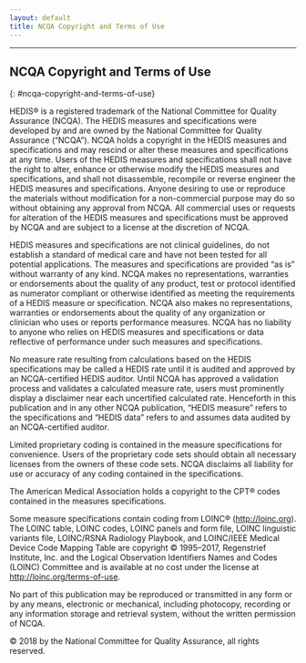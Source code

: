 ```yaml
---
layout: default
title: NCQA Copyright and Terms of Use
---
```


---

## NCQA Copyright and Terms of Use
{: #ncqa-copyright-and-terms-of-use}

<div class="copy" markdown="1">

HEDIS® is a registered trademark of the National Committee for Quality Assurance (NCQA). The HEDIS measures and 
specifications were developed by and are owned by the National Committee for Quality Assurance (“NCQA”). NCQA holds a 
copyright in the HEDIS measures and specifications and may rescind or alter these measures and specifications at any 
time. Users of the HEDIS measures and specifications shall not have the right to alter, enhance or otherwise modify the 
HEDIS measures and specifications, and shall not disassemble, recompile or reverse engineer the HEDIS measures and 
specifications. Anyone desiring to use or reproduce the materials without modification for a non-commercial purpose may 
do so without obtaining any approval from NCQA. All commercial uses or requests for alteration of the HEDIS measures and 
specifications must be approved by NCQA and are subject to a license at the discretion of NCQA.

HEDIS measures and specifications are not clinical guidelines, do not establish a standard of medical care and have not 
been tested for all potential applications. The measures and specifications are provided “as is” without warranty of any 
kind. NCQA makes no representations, warranties or endorsements about the quality of any product, test or protocol 
identified as numerator compliant or otherwise identified as meeting the requirements of a HEDIS measure or 
specification. NCQA also makes no representations, warranties or endorsements about the quality of any organization or 
clinician who uses or reports performance measures. NCQA has no liability to anyone who relies on HEDIS measures and 
specifications or data reflective of performance under such measures and specifications.

No measure rate resulting from calculations based on the HEDIS specifications may be called a HEDIS rate until it is 
audited and approved by an NCQA-certified HEDIS auditor. Until NCQA has approved a validation process and validates a 
calculated measure rate, users must prominently display a disclaimer near each uncertified calculated rate. Henceforth 
in this publication and in any other NCQA publication, “HEDIS measure” refers to the specifications and “HEDIS data” 
refers to and assumes data audited by an NCQA-certified auditor.

Limited proprietary coding is contained in the measure specifications for convenience. Users of the proprietary code 
sets should obtain all necessary licenses from the owners of these code sets. NCQA disclaims all liability for use or 
accuracy of any coding contained in the specifications.

The American Medical Association holds a copyright to the CPT® codes contained in the measures specifications.

Some measure specifications contain coding from LOINC® (<a href="http://loinc.org" target="_blank">http://loinc.org</a>). 
The LOINC table, LOINC codes, LOINC panels and form file, LOINC linguistic variants file, LOINC/RSNA Radiology Playbook, 
and LOINC/IEEE Medical Device Code Mapping Table are copyright © 1995–2017, Regenstrief Institute, Inc. and the Logical 
Observation Identifiers Names and Codes (LOINC) Committee and is available at no cost under the license at 
<a href="http://loinc.org/terms-of-use" target="_blank">http://loinc.org/terms-of-use</a>.

No part of this publication may be reproduced or transmitted in any form or by any means, electronic or mechanical, 
including photocopy, recording or any information storage and retrieval system, without the written permission of NCQA.

© 2018 by the National Committee for Quality Assurance, all rights reserved.

</div>